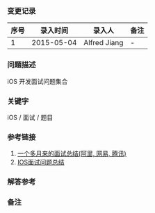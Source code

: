 ### 变更记录
| 序号 | 录入时间 | 录入人 | 备注 |
| -- | -- | -- | -- |
| 1 | 2015-05-04 | Alfred Jiang | - |

### 问题描述
iOS 开发面试问题集合

### 关键字
iOS / 面试 / 题目

### 参考链接
1. [一个多月来的面试总结(阿里, 网易, 腾讯)](http://blog.csdn.net/hitwhylz/article/details/45271585#comments)
2. [IOS面试问题总结](http://blog.csdn.net/pingchangtan367/article/details/16824281)

### 解答参考



### 备注
